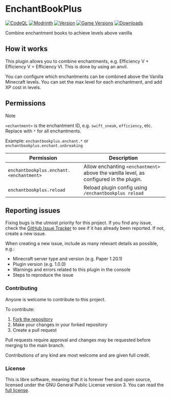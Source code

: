 # EnchantBookPlus

[![CodeQL](https://github.com/cloudnode-pro/EnchantBookPlus/actions/workflows/codeql.yml/badge.svg)](https://github.com/cloudnode-pro/EnchantBookPlus/actions/workflows/codeql.yml)
[![Modrinth](https://img.shields.io/badge/Modrinth-%2326292f?logo=modrinth)](https://modrinth.com/plugin/dMOPYb3s/)
[![Version](https://img.shields.io/modrinth/v/dMOPYb3s)](https://modrinth.com/plugin/dMOPYb3s/)
[![Game Versions](https://img.shields.io/modrinth/game-versions/dMOPYb3s)](https://modrinth.com/plugin/dMOPYb3s/)
[![Downloads](https://img.shields.io/modrinth/dt/dMOPYb3s)](https://modrinth.com/plugin/dMOPYb3s/)

Combine enchantment books to achieve levels above vanilla

## How it works
This plugin allows you to combine enchantments, e.g. Efficiency V + Efficiency V = Efficiency VI. This is done by using an anvil.

You can configure which enchantments can be combined above the Vanilla Minecraft levels. You can set the max level for each enchantment, and add XP cost in levels.

## Permissions

> [!NOTE]
> `<echantment>` is the enchantment ID, e.g. `swift_sneak`, `efficiency`, etc. Replace with `*` for all enchantments.
>
> Example: `enchantbookplus.enchant.*` or `enchantbookplus.enchant.unbreaking`

| Permission                              | Description                                                                            |
|-----------------------------------------|----------------------------------------------------------------------------------------|
| `enchantbookplus.enchant.<enchantment>` | Allow enchanting `<enchantment>` above the vanilla level, as configured in the plugin. |
| `enchantbookplus.reload`                | Reload plugin config using `/enchantbookplus reload`                                   |

## Reporting issues
Fixing bugs is the utmost priority for this project. If you find any issue, check the [GitHub Issue Tracker](https://github.com/cloudnode-pro/EnchantBookPlus/issues) to see if it has already been reported. If not, create a new issue.

When creating a new issue, include as many relevant details as possible, e.g.:

 - Minecraft server type and version (e.g. Paper 1.20.1)
 - Plugin version (e.g. 1.0.0)
 - Warnings and errors related to this plugin in the console
 - Steps to reproduce the issue

### Contributing
Anyone is welcome to contribute to this project.

To contribute:

1. [Fork the repository](https://github.com/cloudnode-pro/EnchantBookPlus/fork)
2. Make your changes in your forked repository
3. Create a pull request

Pull requests require approval and changes may be requested before merging to the main branch.

Contributions of any kind are most welcome and are given full credit.

### License
This is libre software, meaning that it is forever free and open source, licensed under the GNU General Public License version 3. You can read the [full license](https://github.com/cloudnode-pro/EnchantBookPlus/blob/main/LICENSE). 
